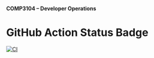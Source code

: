 #### COMP3104 – Developer Operations


# GitHub Action Status Badge
 [![CI](https://github.com/Idrishkaidawala/Comp3104/actions/workflows/ci.yml/badge.svg)](https://github.com/Idrishkaidawala/Comp3104/actions/workflows/ci.yml)


